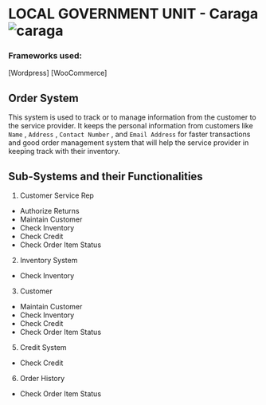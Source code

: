 # LOCAL GOVERNMENT UNIT - Caraga ![caraga](https://user-images.githubusercontent.com/87875385/208310954-20174a57-efce-4a4b-8b51-??0746699a88a5.png)
 
### Frameworks used: 
[Wordpress]
[WooCommerce]
## Order System
This system is used to track or to manage information from the customer to the service provider. It keeps the personal information from customers like `Name` , `Address` , `Contact Number` , and `Email Address` for faster transactions and good order management system that will help the service provider in keeping track with their inventory. 
## Sub-Systems and their Functionalities
1. Customer Service Rep
* Authorize Returns
* Maintain Customer
* Check Inventory
* Check Credit
* Check Order Item Status

2. Inventory System
* Check Inventory

3. Customer
* Maintain Customer
* Check Inventory
* Check Credit
* Check Order Item Status

5. Credit System
* Check Credit

6. Order History
* Check Order Item Status
